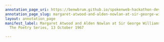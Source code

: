 ```yaml
---
annotation_page_uri: https://benwbrum.github.io/spokenweb-hackathon-development/annotations/margaret-atwood-and-alden-nowlan-at-sir-george-williams-university-the-poetry-series-13-october-1967-canvas-1-toc.json
annotation_page_slug: margaret-atwood-and-alden-nowlan-at-sir-george-williams-university-the-poetry-series-13-october-1967-canvas-1-toc
layout: annotation_page
manifest_label: Margaret Atwood and Alden Nowlan at Sir George Williams University,
  The Poetry Series, 13 October 1967

---
```

